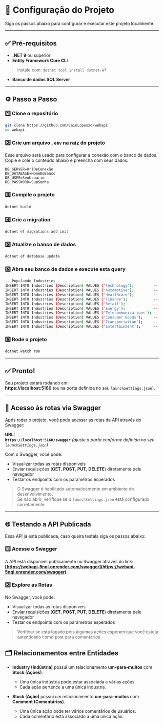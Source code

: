 # 🚀 Configuração do Projeto

Siga os passos abaixo para configurar e executar este projeto localmente.

---

## ✅ Pré-requisitos

- **.NET 9** ou superior  
- **Entity Framework Core CLI**  
> Instale com: `dotnet tool install dotnet-ef`  
- **Banco de dados SQL Server**

---

## ⚙️ Passo a Passo

### 1️⃣ Clone o repositório

```bash
git clone https://github.com/CaioLopesxd/webapi
cd webapi
```

### 2️⃣ Crie um arquivo `.env` na raiz do projeto

Esse arquivo será usado para configurar a conexão com o banco de dados. Copie e cole o conteúdo abaixo e preencha com seus dados:

```env
DB_SERVER=UrlDeConexão
DB_DATABASE=NomeDoBanco
DB_USER=SeuUsuario
DB_PASSWORD=SuaSenha
```

### 3️⃣ Compile o projeto

```bash
dotnet build
```

### 4️⃣ Crie a migration

```bash
dotnet ef migrations add init
```

### 5️⃣ Atualize o banco de dados

```bash
dotnet ef database update
```

### 6️⃣ Abra seu banco de dados e execute esta query 

```bash
-- Populando Industries
INSERT INTO Industries (Description) VALUES ('Technology');         -- 1
INSERT INTO Industries (Description) VALUES ('Automotive');         -- 2
INSERT INTO Industries (Description) VALUES ('Healthcare');         -- 3
INSERT INTO Industries (Description) VALUES ('Finance');            -- 4
INSERT INTO Industries (Description) VALUES ('Retail');             -- 5
INSERT INTO Industries (Description) VALUES ('Energy');             -- 6
INSERT INTO Industries (Description) VALUES ('Telecommunications'); -- 7
INSERT INTO Industries (Description) VALUES ('Consumer Goods');     -- 8
INSERT INTO Industries (Description) VALUES ('Transportation');     -- 9
INSERT INTO Industries (Description) VALUES ('Entertainment');      -- 10
```

### 6️⃣ Rode o projeto

```bash
dotnet watch run
```

---

## ✅ Pronto!

Seu projeto estará rodando em:  
**https://localhost:5160** (ou na porta definida no seu `launchSettings.json`).

---

## 📘 Acesso às rotas via Swagger

Após rodar o projeto, você pode acessar as rotas da API através do Swagger:

**URL:**  
**`https://localhost:5160/swagger`** *(ajuste a porta conforme definido no seu `launchSettings.json`)*

Com o Swagger, você pode:

- Visualizar todas as rotas disponíveis  
- Enviar requisições (**GET**, **POST**, **PUT**, **DELETE**) diretamente pelo navegador  
- Testar os endpoints com os parâmetros esperados  

> O Swagger é habilitado automaticamente em ambiente de desenvolvimento.  
> Se não abrir, verifique se o `launchSettings.json` está configurado corretamente.

---

## 🌐 Testando a API Publicada

Essa API já está publicada, caso queira testala siga os passos abaixo:

### 1️⃣ Acesse o Swagger

A API está disponível publicamente no Swagger através do link:  
**[https://webapi-5nql.onrender.com/swagger](https://webapi-5nql.onrender.com/swagger)**

### 2️⃣ Explore as Rotas

No Swagger, você pode:

- Visualizar todas as rotas disponíveis  
- Enviar requisições (**GET**, **POST**, **PUT**, **DELETE**) diretamente pelo navegador  
- Testar os endpoints com os parâmetros esperados 
> Verificar se está logado pois algumas ações esperam que você esteja autenticado como post para comentarios 

## 🗂️ Relacionamentos entre Entidades

- **Industry (Indústria)** possui um relacionamento **um-para-muitos** com **Stock (Ações)**.
  - Uma única indústria pode estar associada a várias ações.
  - Cada ação pertence a uma única indústria.

- **Stock (Ação)** possui um relacionamento **um-para-muitos** com **Comment (Comentários)**.
  - Uma única ação pode ter vários comentários de usuários.
  - Cada comentário está associado a uma única ação.

  
